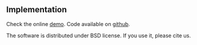 ---
---

## Implementation

Check the online [demo](http://cvssp.org/projects/maruss/webmaruss/).
Code available on [github](https://github.com/g-roma/twowaymixer).

The software is distributed under BSD license. If you use it, please cite us.
